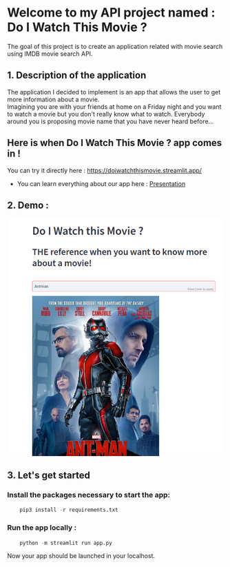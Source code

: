 # Welcome to my API project named : **Do I Watch This Movie ?**

The goal of this project is to create an application related with movie search using IMDB movie search API.

## 1. Description of the application

The application I decided to implement is an app that allows the user to get more information about a movie.  
Imagining you are with your friends at home on a Friday night and you want to watch a movie but you don't really know what to watch. Everybody around you is proposing movie name that you have never heard before...

## Here is when **Do I Watch This Movie ?** app comes in !

You can try it directly here : https://doiwatchthismovie.streamlit.app/

- You can learn everything about our app here : [Presentation](https://github.com/antoinergr/API_Project/blob/main/documentation/App_presentation.pdf)

## 2. Demo : 

![img](./assets/README-Images/demo.png)

## 3. Let's get started

### Install the packages necessary to start the app:

```python
    pip3 install -r requirements.txt
```

### Run the app locally :

```python
    python -m streamlit run app.py
```
Now your app should be launched in your localhost.

